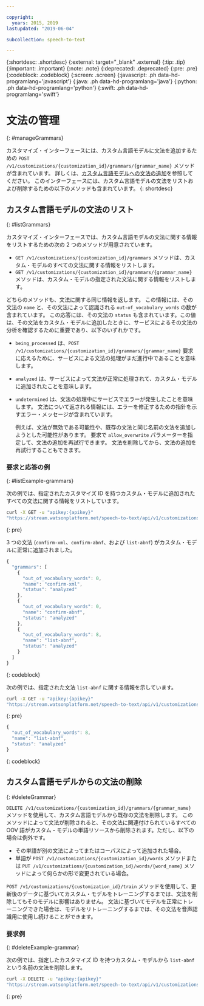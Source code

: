 ```yaml
---

copyright:
  years: 2015, 2019
lastupdated: "2019-06-04"

subcollection: speech-to-text

---
```


{:shortdesc: .shortdesc}
{:external: target="_blank" .external}
{:tip: .tip}
{:important: .important}
{:note: .note}
{:deprecated: .deprecated}
{:pre: .pre}
{:codeblock: .codeblock}
{:screen: .screen}
{:javascript: .ph data-hd-programlang='javascript'}
{:java: .ph data-hd-programlang='java'}
{:python: .ph data-hd-programlang='python'}
{:swift: .ph data-hd-programlang='swift'}

# 文法の管理
{: #manageGrammars}

カスタマイズ・インターフェースには、カスタム言語モデルに文法を追加するための `POST /v1/customizations/{customization_id}/grammars/{grammar_name}` メソッドが含まれています。 詳しくは、[カスタム言語モデルへの文法の追加](/docs/services/speech-to-text?topic=speech-to-text-grammarAdd#addGrammar)を参照してください。 このインターフェースには、カスタム言語モデルの文法をリストおよび削除するための以下のメソッドも含まれています。
{: shortdesc}

## カスタム言語モデルの文法のリスト
{: #listGrammars}

カスタマイズ・インターフェースでは、カスタム言語モデルの文法に関する情報をリストするための次の 2 つのメソッドが用意されています。

-   `GET /v1/customizations/{customization_id}/grammars` メソッドは、カスタム・モデルのすべての文法に関する情報をリストします。
-   `GET /v1/customizations/{customization_id}/grammars/{grammar_name}` メソッドは、カスタム・モデルの指定された文法に関する情報をリストします。

どちらのメソッドも、文法に関する同じ情報を返します。 この情報には、その文法の `name` と、その文法によって認識される `out-of_vocabulary_words` の数が含まれています。 この応答には、その文法の `status` も含まれています。この値は、その文法をカスタム・モデルに追加したときに、サービスによるその文法の分析を確認するために重要であり、以下のいずれかです。

-   `being_processed` は、`POST /v1/customizations/{customization_id}/grammars/{grammar_name}` 要求に応えるために、サービスによる文法の処理がまだ進行中であることを意味します。
-   `analyzed` は、サービスによって文法が正常に処理されて、カスタム・モデルに追加されたことを意味します。
-   `undetermined` は、文法の処理中にサービスでエラーが発生したことを意味します。 文法について返される情報には、エラーを修正するための指針を示すエラー・メッセージが含まれています。

    例えば、文法が無効である可能性や、既存の文法と同じ名前の文法を追加しようとした可能性があります。 要求で `allow_overwrite` パラメーターを指定して、文法の追加を再試行できます。 文法を削除してから、文法の追加を再試行することもできます。

### 要求と応答の例
{: #listExample-grammars}

次の例では、指定されたカスタマイズ ID を持つカスタム・モデルに追加されたすべての文法に関する情報をリストしています。

```bash
curl -X GET -u "apikey:{apikey}"
"https://stream.watsonplatform.net/speech-to-text/api/v1/customizations/{customization_id}/grammars"
```
{: pre}

3 つの文法 (`confirm-xml`、`confirm-abnf`、および `list-abnf`) がカスタム・モデルに正常に追加されました。

```javascript
{
  "grammars": [
    {
      "out_of_vocabulary_words": 0,
      "name": "confirm-xml",
      "status": "analyzed"
    },
    {
      "out_of_vocabulary_words": 0,
      "name": "confirm-abnf",
      "status": "analyzed"
    },
    {
      "out_of_vocabulary_words": 8,
      "name": "list-abnf",
      "status": "analyzed"
    }
  ]
}
```
{: codeblock}

次の例では、指定された文法 `list-abnf` に関する情報を示しています。

```bash
curl -X GET -u "apikey:{apikey}"
"https://stream.watsonplatform.net/speech-to-text/api/v1/customizations/{customization_id}/grammars/list-abnf"
```
{: pre}

```javascript
{
  "out_of_vocabulary_words": 8,
  "name": "list-abnf",
  "status": "analyzed"
}
```
{: codeblock}

## カスタム言語モデルからの文法の削除
{: #deleteGrammar}

`DELETE /v1/customizations/{customization_id}/grammars/{grammar_name}` メソッドを使用して、カスタム言語モデルから既存の文法を削除します。 このメソッドによって文法が削除されると、その文法に関連付けられているすべての OOV 語がカスタム・モデルの単語リソースから削除されます。ただし、以下の場合は例外です。

-   その単語が別の文法によってまたはコーパスによって追加された場合。
-   単語が `POST /v1/customizations/{customization_id}/words` メソッドまたは `PUT /v1/customizations/{customization_id}/words/{word_name}` メソッドによって何らかの形で変更されている場合。

`POST /v1/customizations/{customization_id}/train` メソッドを使用して、更新後のデータに基づいてカスタム・モデルをトレーニングするまでは、文法を削除してもそのモデルに影響はありません。 文法に基づいてモデルを正常にトレーニングできた場合は、モデルをリトレーニングするまでは、その文法を音声認識用に使用し続けることができます。

### 要求例
{: #deleteExample-grammar}

次の例では、指定したカスタマイズ ID を持つカスタム・モデルから `list-abnf` という名前の文法を削除します。

```bash
curl -X DELETE -u "apikey:{apikey}"
"https://stream.watsonplatform.net/speech-to-text/api/v1/customizations/ {customization_id}/grammars/list-abnf"
```
{: pre}
